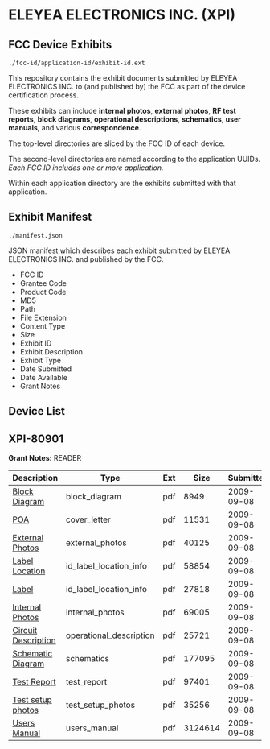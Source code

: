 # ELEYEA ELECTRONICS INC. (XPI)
## FCC Device Exhibits

```
./fcc-id/application-id/exhibit-id.ext
```

This repository contains the exhibit documents submitted by ELEYEA ELECTRONICS INC. to (and published by) the FCC as part of the device certification process.

These exhibits can include **internal photos**, **external photos**, **RF test reports**, **block diagrams**, **operational descriptions**, **schematics**, **user manuals**, and various **correspondence**.

The top-level directories are sliced by the FCC ID of each device.

The second-level directories are named according to the application UUIDs. *Each FCC ID includes one or more application.*

Within each application directory are the exhibits submitted with that application. 

## Exhibit Manifest

```
./manifest.json
```

JSON manifest which describes each exhibit submitted by ELEYEA ELECTRONICS INC. and published by the FCC.

- FCC ID
- Grantee Code
- Product Code
- MD5
- Path
- File Extension
- Content Type
- Size
- Exhibit ID
- Exhibit Description
- Exhibit Type
- Date Submitted
- Date Available
- Grant Notes

## Device List
## XPI-80901
**Grant Notes:** READER

| Description | Type | Ext | Size | Submitted | Available |
| ----------- | ---- | --- | ---- | --------- | --------- |
| [Block Diagram](XPI-80901/c604f5ab5eb127e2958d8ac48e1abf09/1166197.pdf) | block_diagram | pdf | 8949 | 2009-09-08 | 2009-09-08 |
| [POA](XPI-80901/c604f5ab5eb127e2958d8ac48e1abf09/1166204.pdf) | cover_letter | pdf | 11531 | 2009-09-08 | 2009-09-08 |
| [External Photos](XPI-80901/c604f5ab5eb127e2958d8ac48e1abf09/1166199.pdf) | external_photos | pdf | 40125 | 2009-09-08 | 2009-09-08 |
| [Label Location](XPI-80901/c604f5ab5eb127e2958d8ac48e1abf09/1166201.pdf) | id_label_location_info | pdf | 58854 | 2009-09-08 | 2009-09-08 |
| [Label](XPI-80901/c604f5ab5eb127e2958d8ac48e1abf09/1166202.pdf) | id_label_location_info | pdf | 27818 | 2009-09-08 | 2009-09-08 |
| [Internal Photos](XPI-80901/c604f5ab5eb127e2958d8ac48e1abf09/1166203.pdf) | internal_photos | pdf | 69005 | 2009-09-08 | 2009-09-08 |
| [Circuit Description](XPI-80901/c604f5ab5eb127e2958d8ac48e1abf09/1166198.pdf) | operational_description | pdf | 25721 | 2009-09-08 | 2009-09-08 |
| [Schematic Diagram](XPI-80901/c604f5ab5eb127e2958d8ac48e1abf09/1166205.pdf) | schematics | pdf | 177095 | 2009-09-08 | 2009-09-08 |
| [Test Report](XPI-80901/c604f5ab5eb127e2958d8ac48e1abf09/1166200.pdf) | test_report | pdf | 97401 | 2009-09-08 | 2009-09-08 |
| [Test setup photos](XPI-80901/c604f5ab5eb127e2958d8ac48e1abf09/1166206.pdf) | test_setup_photos | pdf | 35256 | 2009-09-08 | 2009-09-08 |
| [Users Manual](XPI-80901/c604f5ab5eb127e2958d8ac48e1abf09/1166207.pdf) | users_manual | pdf | 3124614 | 2009-09-08 | 2009-09-08 |
